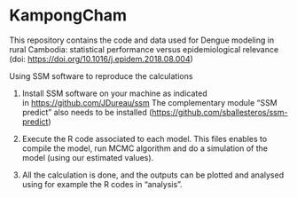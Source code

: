 # KampongCham
This repository contains the code and data used for Dengue modeling in rural Cambodia: statistical performance versus epidemiological relevance (doi: https://doi.org/10.1016/j.epidem.2018.08.004) 

Using SSM software to reproduce the calculations
1.	Install SSM software on your machine as indicated in https://github.com/JDureau/ssm
The complementary module “SSM predict” also needs to be installed (https://github.com/sballesteros/ssm-predict)

 
2.	Execute the R code associated to each model.
This files enables to compile the model, run MCMC algorithm and do a simulation of the model (using our estimated values).

3.	All the calculation is done, and the outputs can be plotted and analysed using for example the R codes in “analysis”.

